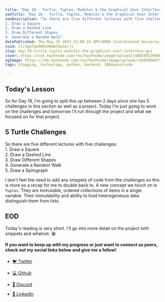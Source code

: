 ```yaml
---
title: "Day 18 - Turtle, Tuples, Modules & the Graphical User Interface (GUI)"
seoTitle: "Day 18 - Turtle, Tuples, Modules & the Graphical User Interface (GUI)"
seoDescription: "So there are five different lectures with five challenges:
1. Draw a Square
2. Draw a Dashed Line
3. Draw Different Shapes
4. Generate a Random Walk"
datePublished: Thu May 25 2023 23:08:19 GMT+0000 (Coordinated Universal Time)
cuid: cli3qw7qe000109mm7bp2arj1
slug: day-18-turtle-tuples-modules-the-graphical-user-interface-gui
cover: https://cdn.hashnode.com/res/hashnode/image/upload/v1685055299808/e0231448-8f8f-4ac6-99b0-d97c8ab9b93b.png
ogImage: https://cdn.hashnode.com/res/hashnode/image/upload/v1685056075655/8931cd14-7e2e-4ed6-a68b-91fc0f7393b0.png
tags: blogging, technology, python, backend, 100daysofcode

---
```


## Today's Lesson

So for Day 18, I'm going to split this up between 2 days since she has 5 challenges in this section as well as a project. Today I'm just going to work on the challenges and tomorrow I'll run through the project and what we focused on for that project.

## 5 Turtle Challenges

So there are five different lectures with five challenges:  
1\. Draw a Square  
2\. Draw a Dashed Line  
3\. Draw Different Shapes  
4\. Generate a Random Walk  
5\. Draw a Spirograph

I don't feel the need to add any snippets of code from the challenges so this is more so a recap for me to double back to. A new concept we touch on is `Tuples`. They are immutable, ordered collections of items in a single variable. Their immutability and ability to hold heterogeneous data distinguish them from lists.

## EOD

Today's reading is very short. I'll go into more detail on the project with snippets and whatnot. 😁

#### If you want to keep up with my progress or just want to connect as peers, check out my social links below and give me a follow!

* [🐦 Twitter](https://twitter.com/RingoMandingo93)
    
* [💻 Github](https://github.com/kdleonard93)
    
* [👾 Discord](https://discord.com/users/407639833146818570)
    
* [👔 LinkedIn](https://www.linkedin.com/in/kyle-leonard93/)